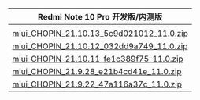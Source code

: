 | Redmi Note 10 Pro  开发版/内测版    |
| ---- |
| []()    |
| [miui_CHOPIN_21.10.13_5c9d021012_11.0.zip](https://hugeota.d.miui.com/21.10.13/miui_CHOPIN_21.10.13_5c9d021012_11.0.zip)    |
| [miui_CHOPIN_21.10.12_032dd9a749_11.0.zip](https://hugeota.d.miui.com/21.10.12/miui_CHOPIN_21.10.12_032dd9a749_11.0.zip)    |
| [miui_CHOPIN_21.10.11_fe1c389f75_11.0.zip](https://hugeota.d.miui.com/21.10.11/miui_CHOPIN_21.10.11_fe1c389f75_11.0.zip)    |
| [miui_CHOPIN_21.9.28_e21b4cd41e_11.0.zip](https://hugeota.d.miui.com/21.9.28/miui_CHOPIN_21.9.28_e21b4cd41e_11.0.zip)    |
| [miui_CHOPIN_21.9.22_47a116a37c_11.0.zip](https://hugeota.d.miui.com/21.9.22/miui_CHOPIN_21.9.22_47a116a37c_11.0.zip)    |
